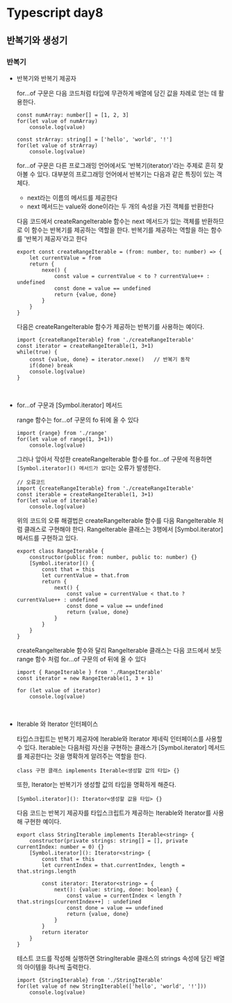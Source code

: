 # Typescript day8

## 반복기와 생성기

### 반복기

- 반복기와 반복기 제공자

    for...of 구문은 다음 코드처럼 타입에 무관하게 배열에 담긴 값을 차례로 얻는 데 활용한다.

    ```
    const numArray: number[] = [1, 2, 3]
    for(let value of numArray)
        console.log(value)

    const strArray: string[] = ['hello', 'world', '!']
    for(let value of strArray)
        console.log(value)
    ```

    for...of 구문은 다른 프로그래밍 언어에서도 '반복기(iterator)'라는 주제로 흔히 찾아볼 수 있다. 대부분의 프로그래밍 언어에서 반복기는 다음과 같은 특징이 있는 객체다.

    - next라는 이름의 메서드를 제공한다
    - next 메서드는 value와 done이라는 두 개의 속성을 가진 객체를 반환한다

    다음 코드에서 createRangeIterable 함수는 next 메서드가 있는 객체를 반환하므로 이 함수는 반복기를 제공하는 역할을 한다. 반복기를 제공하는 역할을 하는 함수를 '반복기 제공자'라고 한다

    ```
    export const createRangeIterable = (from: number, to: number) => {
        let currentValue = from
        return {
            nexe() {
                const value = currentValue < to ? currentValue++ : undefined
                const done = value == undefined
                return {value, done}
            }
        }
    }
    ```

    다음은 createRangeIterable 함수가 제공하는 반복기를 사용하는 예이다.

    ```
    import {createRangeIterable} from './createRangeIterable'
    const iterator = createRangeIterable(1, 3+1)
    while(true) {
        const {value, done} = iterator.nexe()   // 반복기 동작
        if(done) break
        console.log(value)
    }
    ```

<br>

- for...of 구문과 [Symbol.iterator] 메서드

    range 함수는 for...of 구문의 fo 뒤에 올 수 있다

    ```
    import {range} from './range'
    for(let value of range(1, 3+1))
        console.log(value)
    ```

    그러나 앞아서 작성한 createRangeIterable 함수를 for...of 구문에 적용하면 `[Symbol.iterator]() 메서드가 없다`는 오류가 발생한다.

    ```
    // 오류코드
    import {createRangeIterable} from './createRangeIterable'
    const iterable = createRangeIterable(1, 3+1)
    for(let value of iterable)
        console.log(value)
    ```

    위의 코드의 오류 해결법은 createRangeIterable 함수를 다음 RangeIterable 처럼 클래스로 구현해야 한다. RangeIterable 클래스는 3행에서 [Symbol.iterator] 메서드를 구현하고 있다.

    ```
    export class RangeIterable {
        constructor(public from: number, public to: number) {}
        [Symbol.iterator]() {
            const that = this
            let currentValue = that.from
            return {
                next() {
                    const value = currentValue < that.to ? currentValue++ : undefined
                    const done = value == undefined
                    return {value, done}
                }
            }
        }
    }
    ```

    createRangeIterable 함수와 달리 RangeIterable 클래스는 다음 코드에서 보듯 range 함수 처럼 for...of 구문의 of 뒤에 올 수 있다

    ```
    import { RangeIterable } from './RangeIterable'
    const iterator = new RangeIterable(1, 3 + 1)

    for (let value of iterator)
        console.log(value)
    ```

<br>

- Iterable<T> 와 Iterator<T> 인터페이스

    타입스크립트는 반복기 제공자에 Iterable<T>와 Iterator<T> 제네릭 인터페이스를 사용할 수 있다. Iterable<T>는 다음처럼 자신을 구현하는 클래스가 [Symbol.iterator] 메서드를 제공한다는 것을 명확하게 알려주는 역할을 한다.

    `class 구현 클래스 implements Iterable<생성할 값의 타입> {}`

    또한, Iterator<T>는 반복기가 생성할 값의 타입을 명확하게 해준다.

    `[Symbol.iterator](): Iterator<생성할 값을 타입> {}`

    다음 코드는 반복기 제공자를 타입스크립트가 제공하는 Iterable<T>와 Iterator<T>를 사용해 구현한 예이다.

    ```
    export class StringIterable implements Iterable<string> {
        constructor(private strings: string[] = [], private currentIndex: number = 0) {}
        [Symbol.iterator](): Iterator<string> {
            const that = this
            let currentIndex = that.currentIndex, length = that.strings.length

            const iterator: Iterator<string> = {
                next(): {value: string, done: boolean} {
                    const value = currentIndex < length ? that.strings[currentIndex++] : undefined
                    const done = value == undefined
                    return {value, done}
                }
            }
            return iterator
        }
    }
    ```

    테스트 코드를 작성해 실행하면 StringIterable 클래스의 strings 속성에 담긴 배열의 아이템을 하나씩 출력한다.

    ```
    import {StringIterable} from './StringIterable'
    for(let value of new StringIterable(['hello', 'world', '!']))
        console.log(value)
    ```
